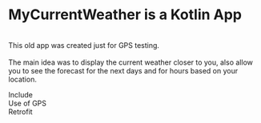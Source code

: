 # MyCurrentWeather is a Kotlin App
<br>This old app was created just for GPS testing.<br>
<br>The main idea was to display the current weather closer to you, also allow you to see the forecast  for the next days and for hours based on your location.<br>

Include<br>
Use of GPS<br>
Retrofit<br>
